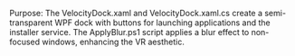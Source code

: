 Purpose: The VelocityDock.xaml and VelocityDock.xaml.cs create a semi-transparent WPF dock with buttons for launching applications and the installer service. The ApplyBlur.ps1 script applies a blur effect to non-focused windows, enhancing the VR aesthetic.